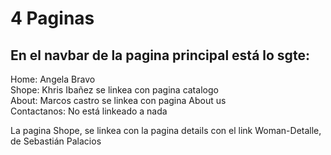 # 4 Paginas
## En el navbar de la pagina principal está lo sgte:
Home: Angela Bravo  
Shope: Khris Ibañez se linkea con pagina catalogo  
About: Marcos castro se linkea con pagina About us  
Contactanos: No está linkeado a nada   

La pagina Shope, se linkea con la pagina details con el link Woman-Detalle, de Sebastián Palacios
